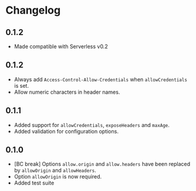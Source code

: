 # Changelog

## 0.1.2

* Made compatible with Serverless v0.2

## 0.1.2

* Always add `Access-Control-Allow-Credentials` when `allowCredentials` is set.
* Allow numeric characters in header names.

## 0.1.1

* Added support for `allowCredentials`, `exposeHeaders` and `maxAge`.
* Added validation for configuration options.

## 0.1.0

* [BC break] Options `allow.origin` and `allow.headers` have been replaced by `allowOrigin` and `allowHeaders`.
* Option `allowOrigin` is now required.
* Added test suite
